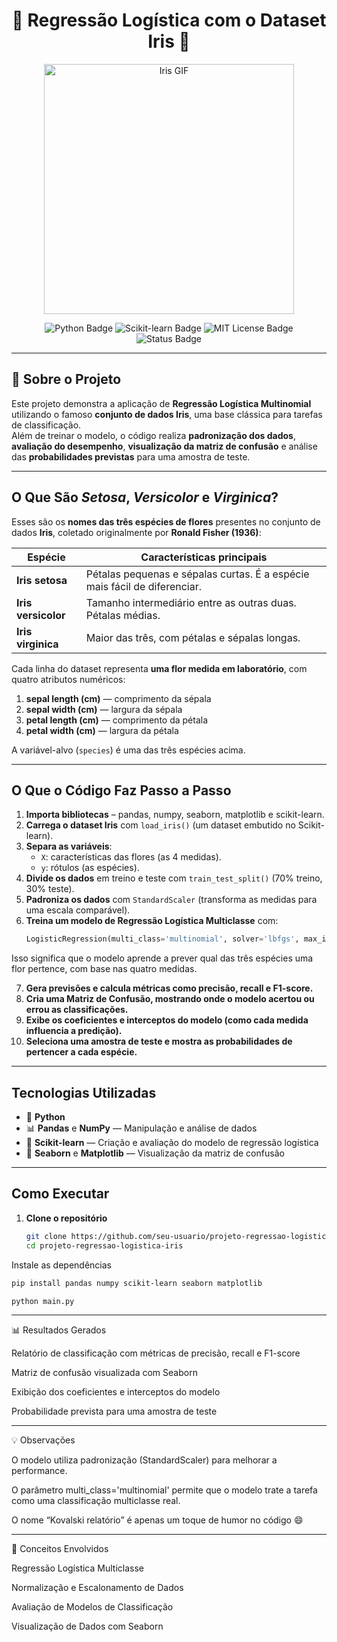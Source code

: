 <h1 align="center">🌸 Regressão Logística com o Dataset Iris 🌸</h1>

<p align="center">
  <img src="https://mir-s3-cdn-cf.behance.net/project_modules/source/c8795532318437.567a06124c9da.gif" width="400px" alt="Iris GIF">
</p>


<p align="center">
  <img src="https://img.shields.io/badge/Python-3.10%2B-blue?logo=python" alt="Python Badge">
  <img src="https://img.shields.io/badge/scikit--learn-Modelagem%20ML-orange?logo=scikit-learn" alt="Scikit-learn Badge">
  <img src="https://img.shields.io/badge/License-MIT-green" alt="MIT License Badge">
  <img src="https://img.shields.io/badge/Status-Ativo-brightgreen" alt="Status Badge">
</p>


---

## 📘 Sobre o Projeto

Este projeto demonstra a aplicação de **Regressão Logística Multinomial** utilizando o famoso **conjunto de dados Iris**, uma base clássica para tarefas de classificação.  
Além de treinar o modelo, o código realiza **padronização dos dados**, **avaliação do desempenho**, **visualização da matriz de confusão** e análise das **probabilidades previstas** para uma amostra de teste.

---

##  O Que São *Setosa*, *Versicolor* e *Virginica*?

Esses são os **nomes das três espécies de flores** presentes no conjunto de dados **Iris**, coletado originalmente por **Ronald Fisher (1936)**:

| Espécie       | Características principais |
|----------------|----------------------------|
| **Iris setosa** | Pétalas pequenas e sépalas curtas. É a espécie mais fácil de diferenciar. |
| **Iris versicolor** | Tamanho intermediário entre as outras duas. Pétalas médias. |
| **Iris virginica** | Maior das três, com pétalas e sépalas longas. |

Cada linha do dataset representa **uma flor medida em laboratório**, com quatro atributos numéricos:

1. **sepal length (cm)** — comprimento da sépala  
2. **sepal width (cm)** — largura da sépala  
3. **petal length (cm)** — comprimento da pétala  
4. **petal width (cm)** — largura da pétala  

A variável-alvo (`species`) é uma das três espécies acima.

---

##  O Que o Código Faz Passo a Passo

1. **Importa bibliotecas** – pandas, numpy, seaborn, matplotlib e scikit-learn.  
2. **Carrega o dataset Iris** com `load_iris()` (um dataset embutido no Scikit-learn).  
3. **Separa as variáveis**:
   - `X`: características das flores (as 4 medidas).
   - `y`: rótulos (as espécies).  
4. **Divide os dados** em treino e teste com `train_test_split()` (70% treino, 30% teste).  
5. **Padroniza os dados** com `StandardScaler` (transforma as medidas para uma escala comparável).  
6. **Treina um modelo de Regressão Logística Multiclasse** com:
   ```python
   LogisticRegression(multi_class='multinomial', solver='lbfgs', max_iter=200)
   ```

Isso significa que o modelo aprende a prever qual das três espécies uma flor pertence, com base nas quatro medidas.

7. **Gera previsões e calcula métricas como precisão, recall e F1-score.**
8. **Cria uma Matriz de Confusão, mostrando onde o modelo acertou ou errou as classificações.**
9. **Exibe os coeficientes e interceptos do modelo (como cada medida influencia a predição).**
10. **Seleciona uma amostra de teste e mostra as probabilidades de pertencer a cada espécie.**

---


##  Tecnologias Utilizadas

- 🐍 **Python**
- 📊 **Pandas** e **NumPy** — Manipulação e análise de dados  
- 🤖 **Scikit-learn** — Criação e avaliação do modelo de regressão logística  
- 🎨 **Seaborn** e **Matplotlib** — Visualização da matriz de confusão  

---

##  Como Executar

1. **Clone o repositório**  
   ```bash
   git clone https://github.com/seu-usuario/projeto-regressao-logistica-iris.git
   cd projeto-regressao-logistica-iris
    ```
   
Instale as dependências

```bash
pip install pandas numpy scikit-learn seaborn matplotlib
```

```bash
python main.py
```

---

📊 Resultados Gerados

Relatório de classificação com métricas de precisão, recall e F1-score

Matriz de confusão visualizada com Seaborn

Exibição dos coeficientes e interceptos do modelo

Probabilidade prevista para uma amostra de teste

---

💡 Observações

O modelo utiliza padronização (StandardScaler) para melhorar a performance.

O parâmetro multi_class='multinomial' permite que o modelo trate a tarefa como uma classificação multiclasse real.

O nome “Kovalski relatório” é apenas um toque de humor no código 😄

---

🧠 Conceitos Envolvidos

Regressão Logística Multiclasse

Normalização e Escalonamento de Dados

Avaliação de Modelos de Classificação

Visualização de Dados com Seaborn

